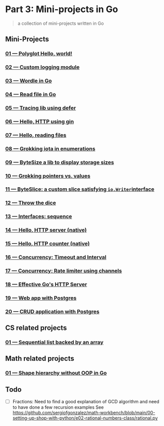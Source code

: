 # Part 3: Mini-projects in Go
> a collection of mini-projects written in Go


## Mini-Projects

### [01 &mdash; Polyglot Hello, world!](01_mini-projects/01_polyglot-hello-world/README.md)

### [02 &mdash; Custom logging module](01_mini-projects/02_logging-module/README.md)

### [03 &mdash; Wordle in Go](01_mini-projects/03_go-wordle/README.md)

### [04 &mdash; Read file in Go](01_mini-projects/04_read-file/README.md)

### [05 &mdash; Tracing lib using defer](01_mini-projects/05_tracing-defer/README.md)

### [06 &mdash; Hello, HTTP using gin](01_mini-projects/06_hello-http-gin/README.md)

### [07 &mdash; Hello, reading files](01_mini-projects/07_hello-reading-files/README.md)

### [08 &mdash; Grokking iota in enumerations](01_mini-projects/08_iota-grokking-iota/README.md)

### [09 &mdash; ByteSize a lib to display storage sizes](01_mini-projects/09_bytesize/README.md)

### [10 &mdash; Grokking pointers vs. values](01_mini-projects/10_pointers-vs-values/README.md)

### [11 &mdash; ByteSlice: a custom slice satisfying `io.Writer`interface](01_mini-projects/11_byteslice/README.md)

### [12 &mdash; Throw the dice](01_mini-projects/12_random-throw-dice/README.md)

### [13 &mdash; Interfaces: sequence](01_mini-projects/13_interfaces-sequence/README.md)

### [14 &mdash; Hello, HTTP server (native)](01_mini-projects/14_hello-http-server/README.md)

### [15 &mdash; Hello, HTTP counter (native)](01_mini-projects/15_http-http-counter/README.md)

### [16 &mdash; Concurrency: Timeout and Interval](01_mini-projects/16_concurrency-timeout-and-interval/README.md)

### [17 &mdash; Concurrency: Rate limiter using channels](01_mini-projects/17_concurrency-rate-limiter/README.md)

### [18 &mdash; Effective Go's HTTP Server](01_mini-projects/18_http-http-server/README.md)

### [19 &mdash; Web app with Postgres](01_mini-projects/19_test_webapp-db/README.md)

### [20 &mdash; CRUD application with Postgres]()

## CS related projects

### [01 &mdash; Sequential list backed by an array](02_cs-projects/01_list-arraylist/README.md)

## Math related projects

### [01 &mdash; Shape hierarchy without OOP in Go](03_math-projects/01_non-oop-shapes/README.md)



## Todo

- [ ] Fractions: Need to find a good explanation of GCD algorithm and need to have done a few recursion examples
See https://github.com/sergiofgonzalez/math-workbench/blob/main/00-setting-up-shop-with-python/e02-rational-numbers-class/rational.py
